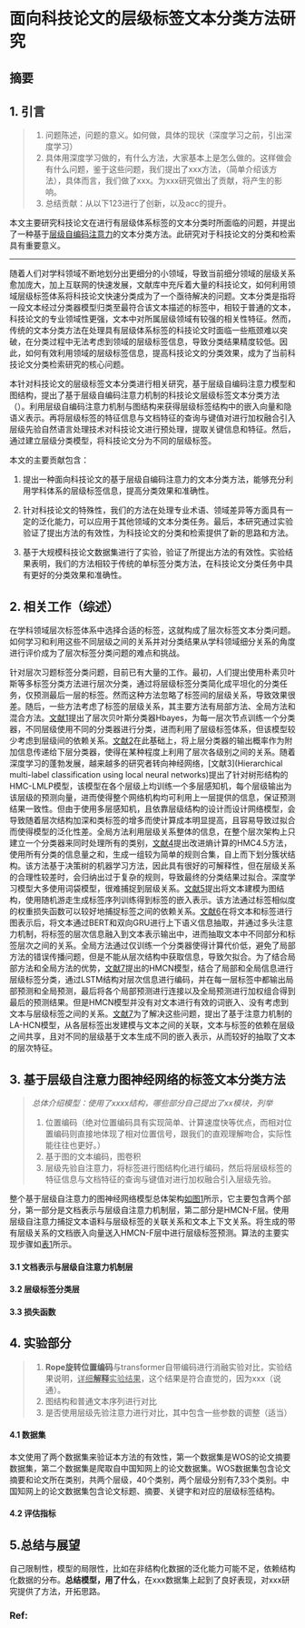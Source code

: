 # 面向科技论文的层级标签文本分类方法研究



##  摘要



## 1. 引言

> 1. 问题陈述，问题的意义。如何做，具体的现状（深度学习之前，引出深度学习）
> 2. 具体用深度学习做的，有什么方法，大家基本上是怎么做的。这样做会有什么问题，鉴于这些问题，我们提出了xxx方法，（简单介绍该方法），具体而言，我们做了xxx。为xxx研究做出了贡献，将产生的影响。
> 3. 总结贡献：从以下123进行了创新，以及acc的提升。

本文主要研究科技论文在进行有层级体系标签的文本分类时所面临的问题，并提出了一种基于<u>层级自编码注意力</u>的文本分类方法。此研究对于科技论文的分类和检索具有重要意义。

---

随着人们对学科领域不断地划分出更细分的小领域，导致当前细分领域的层级关系愈加庞大，加上互联网的快速发展，文献库中充斥着大量的科技论文，如何利用领域层级标签体系将科技论文快速分类成为了一个亟待解决的问题。文本分类是指将一段文本经过分类器模型归类至最符合该文本描述的标签中，相较于普通的文本，科技论文的专业领域性更强，文本中对所属层级领域有较强的相关性特征。然而，传统的文本分类方法在处理具有层级体系标签的科技论文时面临一些瓶颈难以突破，在分类过程中无法考虑到领域的层级标签信息，导致分类结果精度较低。因此，如何有效利用领域的层级标签信息，提高科技论文的分类效果，成为了当前科技论文分类检索研究的核心问题。

本针对科技论文的层级标签文本分类进行相关研究，基于层级自编码注意力模型和图结构，提出了基于层级自编码注意力机制的科技论文层级标签文本分类方法（）。利用层级自编码注意力机制与图结构来获得层级标签结构中的嵌入向量和隐语义表示。再将层级标签的特征信息与文档特征的查询与键值对进行加权融合引入层级先验自然语言处理技术对科技论文进行预处理，提取关键信息和特征。然后，通过建立层级分类模型，将科技论文分为不同的层级标签。

本文的主要贡献包含：

1. 提出一种面向科技论文的基于层级自编码注意力的文本分类方法，能够充分利用学科体系的层级标签信息，提高分类效果和准确性。
2. 针对科技论文的特殊性，我们的方法在处理专业术语、领域差异等方面具有一定的泛化能力，可以应用于其他领域的文本分类任务。最后，本研究通过实验验证了提出方法的有效性，为科技论文的分类和检索提供了新的思路和方法。

3. 基于大规模科技论文数据集进行了实验，验证了所提出方法的有效性。实验结果表明，我们的方法相较于传统的单标签分类方法，在科技论文分类任务中具有更好的分类效果和准确性。



## 2. 相关工作（综述）

在学科领域层次标签体系中选择合适的标签，这就构成了层次标签文本分类问题。如何学习和利用这些不同层级之间的关系并对分类结果从学科领域细分关系的角度进行评价成为了层次标签分类问题的难点和挑战。

针对层次习题标签分类问题，目前已有大量的工作。最初，人们提出使用朴素贝叶斯等多标签分类方法进行层次分类，通过将层级标签分类简化成平坦化的分类任务，仅预测最后一层的标签。然而这种方法忽略了标签间的层级关系，导致效果很差。随后，一些方法考虑了标签的层级关系，其主要方法有局部方法、全局方法和混合方法。[文献1](https://dl.acm.org/doi/10.5555/1248547.1248549)提出了层次贝叶斯分类器Hbayes，为每一层次节点训练一个分类器，不同层级使用不同的分类器进行分类，进而利用了层级标签体系，但该模型较少考虑到层级间的依赖关系。[文献2](https://ieeexplore.ieee.org/document/4938640/)在此基础上，将上层分类器的输出概率作为附加信息传递给下层分类器，使得在某种程度上利用了层次各级别之间的关系。随着深度学习的蓬勃发展，越来越多的研究者转向神经网络，[文献3](Hierarchical multi-label classification using local neural networks)提出了针对树形结构的HMC-LMLP模型，该模型在各个层级上均训练一个多层感知机，每个层级输出为该层级的预测向量，进而使得整个网络机构均可利用上一层提供的信息，保证预测结果一致性。但由于使用多层感知机，且依靠层级结构的设计而设计网络模型，会导致随着层次结构加深和类标签的增多而使计算成本明显提高，且容易导致过拟合而使得模型的泛化性差。全局方法利用层级关系整体的信息，在整个层次架构上只建立一个分类器来同时处理所有的类别，[文献4](https://pubmed.ncbi.nlm.nih.gov/14534170/)提出改进熵计算的HMC4.5方法，使用所有分类的信息量之和，生成一组较为简单的规则合集，自上而下划分簇状结构。该方法基于决策树的机器学习方法，因此具有很好的可解释性，但在层级关系的合理性较差时，会归纳出过于复杂的规则，导致最终的分类结果过拟合。深度学习模型大多使用词袋模型，很难捕捉到层级关系。[文献5](https://ieeexplore.ieee.org/document/8988213)提出将文本建模为图结构，使用随机游走生成标签序列训练得到标签的嵌入表示。该方法通过标签相似度的权重损失函数可以较好地捕捉标签之间的依赖关系。[文献6](赵海燕53)在将文本和标签进行图表示后，将文本通过BERT和双向GRU进行上下语义信息抽取，并通过多头注意力机制，将标签的层次信息融入到文本表示输出中，进而抽取文本中不同部分和标签层次之间的关系。全局方法通过仅训练一个分类器使得计算代价低，避免了局部方法的错误传播问题，但是不能从层次结构中获取信息，导致欠拟合。为了结合局部方法和全局方法的优势，[文献7](赵海燕5)提出的HMCN模型，结合了局部和全局信息进行层级标签分类，通过LSTM结构对层次信息进行编码，并在每一层标签中都输出局部预测和全局预测，最后将各个局部预测进行连接以及全局预测进行加权组合得到最后的预测结果。但是HMCN模型并没有对文本进行有效的词嵌入、没有考虑到文本与层级标签之间的关系。[文献7](赵海燕6)为了解决这些问题，提出了基于注意力机制的LA-HCN模型，从各层标签出发建模与文本之间的关联，文本与标签的依赖在层级之间共享，且对不同的层级基于文本生成不同的嵌入表示，从而较好的抽取了文本的层次特征。

## 3. 基于层级自注意力图神经网络的标签文本分类方法

> *总体介绍模型：使用了xxxx结构，哪些部分自己提出了xx模块，列举*
>
> 1. 位置编码（绝对位置编码具有实现简单、计算速度快等优点，而相对位置编码则直接地体现了相对位置信号，跟我们的直观理解吻合，实际性能往往也更好。）
> 2. 基于图的文本编码，图卷积
> 3. 层级先验自注意力，将标签进行图结构化进行编码，然后将层级标签的特征信息与文档特征的查询与键值对进行加权融合引入层级先验。

整个基于层级自注意力的图神经网络模型总体架构[如图1]()所示，它主要包含两个部分，第一部分是文档表示与层级自注意力机制层，第二部分是HMCN-F层。使用层级自注意力捕捉文本语料与层级标签的关联关系和文本上下文关系。将生成的带有层级关系的文档嵌入向量送入HMCN-F层中进行层级标签预测。算法的主要实现步骤如[表1]()所示。

#### 3.1 文档表示与层级自注意力机制层



#### 3.2 层级标签分类层



#### 3.3 损失函数





## 4. 实验部分

> 1. **Rope旋转位置编码**与transformer自带编码进行消融实验对比，实验结果说明，<u>详细**解释**实验结果</u>，这个结果是符合直觉的，因为xxx（说通）。
> 2. 图结构和普通文本序列进行对比
> 3. 是否使用层级先验注意力进行对比，其中包含一些参数的调整（适当）
>

#### 4.1 数据集

本文使用了两个数据集来验证本方法的有效性，第一个数据集是WOS的论文摘要数据集，第二个数据集是爬取自中国知网上的论文数据集。WOS数据集包含论文摘要和论文所在类别，共两个层级，40个类别，两个层级分别有7,33个类别。中国知网上的论文数据集包含论文标题、摘要、关键字和对应的层级标签结构。

#### 4.2 评估指标



## 5.总结与展望

自己限制性，模型的局限性，比如在非结构化数据的泛化能力可能不足，依赖结构化数据的分布。**总结模型，用了什么**，在xxx数据集上起到了良好表现，对xxx研究提供了方法，开拓思路。







### Ref:

